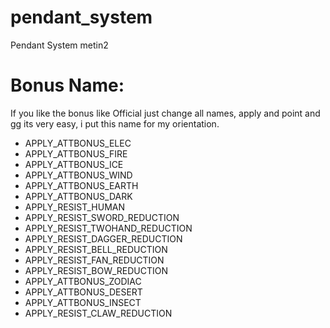 # pendant_system
Pendant System metin2 


# Bonus Name:

If you like the bonus like Official just change all names, apply and point and gg its very easy, i put this name for my orientation.

- APPLY_ATTBONUS_ELEC
- APPLY_ATTBONUS_FIRE
- APPLY_ATTBONUS_ICE
- APPLY_ATTBONUS_WIND
- APPLY_ATTBONUS_EARTH	
- APPLY_ATTBONUS_DARK	
- APPLY_RESIST_HUMAN	
- APPLY_RESIST_SWORD_REDUCTION	
- APPLY_RESIST_TWOHAND_REDUCTION	
- APPLY_RESIST_DAGGER_REDUCTION
- APPLY_RESIST_BELL_REDUCTION
- APPLY_RESIST_FAN_REDUCTION
- APPLY_RESIST_BOW_REDUCTION
- APPLY_ATTBONUS_ZODIAC
- APPLY_ATTBONUS_DESERT
- APPLY_ATTBONUS_INSECT
- APPLY_RESIST_CLAW_REDUCTION

